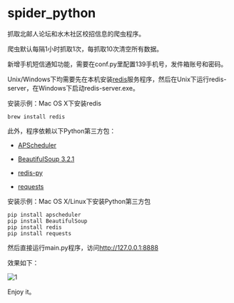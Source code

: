 spider_python
=============

抓取北邮人论坛和水木社区校招信息的爬虫程序。

爬虫默认每隔1小时抓取1次，每抓取10次清空所有数据。

新增手机短信通知功能，需要在conf.py里配置139手机号，发件箱账号和密码。

Unix/Windows下均需要先在本机安装[redis](http://redis.io)服务程序，然后在Unix下运行redis-server，在Windows下启动redis-server.exe。

安装示例：Mac OS X下安装redis

    brew install redis

此外，程序依赖以下Python第三方包：

* [APScheduler](http://pythonhosted.org/APScheduler)

* [BeautifulSoup 3.2.1](http://www.crummy.com/software/BeautifulSoup/bs3/documentation.zh.html)

* [redis-py](https://github.com/andymccurdy/redis-py)

* [requests](https://github.com/kennethreitz/requests)

安装示例：Mac OS X/Linux下安装Python第三方包
    
    pip install apscheduler
    pip install BeautifulSoup
    pip install redis
    pip install requests
    
然后直接运行main.py程序，访问<http://127.0.0.1:8888>
    
效果如下：

![1](https://lh4.googleusercontent.com/-DdobnB7RIf8/UhTs2OdrPNI/AAAAAAAAAM4/df2OmS0bhV0/w958-h599-no/%25E5%25B1%258F%25E5%25B9%2595%25E5%25BF%25AB%25E7%2585%25A7+2013-08-22+%25E4%25B8%258A%25E5%258D%258812.36.50.png)

Enjoy it。

